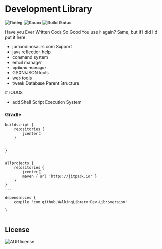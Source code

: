 # Development Library

![Rating](https://img.shields.io/badge/Rating-1%2F5-Red)
![Sauce](https://img.shields.io/badge/100%25-Spaghetti%20Code-orange)
![Build Status](https://img.shields.io/badge/Build-Passing-green)


Have you Ever Written Code So Good You use it again? Same, but if I did I'd put it here.

  - jumbodinosaurs.com Support
  - java reflection help
  - command system
  - email manager
  - options manager
  - GSON/JSON tools
  - web tools
  - tweak Database Parent Structure

#TODOS
 - add Shell Script Execution System

### Gradle

```
buildscript {
    repositories {
        jcenter()
    }


}


allprojects {
    repositories {
        jcenter()
        maven { url 'https://jitpack.io' }
    }
}
...

dependencies {
    compile 'com.github.WalkingLibrary:Dev-Lib:$version'

}


```
License
----
![AUR license](https://img.shields.io/badge/License-MIT-blue)


